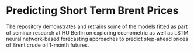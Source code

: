 # Predicting Short Term Brent Prices
The repository demonstrates and retrains some of the models fitted as part of seminar research at HU Berlin on exploring econometric as well as LSTM neural network-based forecasting approaches to predict step-ahead prices of Brent crude oil 1-month futures. 
